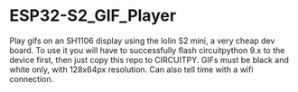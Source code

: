 # ESP32-S2_GIF_Player
Play gifs on an SH1106 display using the lolin S2 mini, a very cheap dev board. To use it you will have to successfully flash circuitpython 9.x to the device first, then just copy this repo to CIRCUITPY. GIFs must be black and white only, with 128x64px resolution. Can also tell time with a wifi connection.
